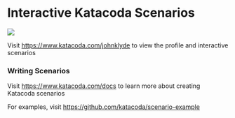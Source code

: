 # Interactive Katacoda Scenarios

[![](http://shields.katacoda.com/katacoda/johnklyde/count.svg)](https://www.katacoda.com/johnklyde "Get your profile on Katacoda.com")

Visit https://www.katacoda.com/johnklyde to view the profile and interactive scenarios

### Writing Scenarios
Visit https://www.katacoda.com/docs to learn more about creating Katacoda scenarios

For examples, visit https://github.com/katacoda/scenario-example
